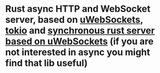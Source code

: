 # Rust async HTTP and WebSocket server, based on  [uWebSockets](https://github.com/uNetworking/uWebSockets), [tokio](https://github.com/tokio-rs/tokio) and [synchronous rust server based on uWebSockets](https://github.com/GenrikhFetischev/uwebsockets_rs) (if you are not interested in async you might find that lib useful)




